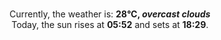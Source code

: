<p  align="center"><br/>Currently, the weather is: <b> 28°C, <i>overcast clouds</i></b></br>Today, the sun rises at <b>05:52</b> and sets at <b>18:29</b>.</p>
